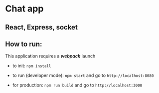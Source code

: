 # Chat app

## React, Express, socket



## How to run:

This application requires a **_webpack_** launch

- to init: `npm install`

- to run (developer mode): `npm start` and go to `http://localhost:8080`

- for production: `npm run build` and go to `http://localhost:3000`
